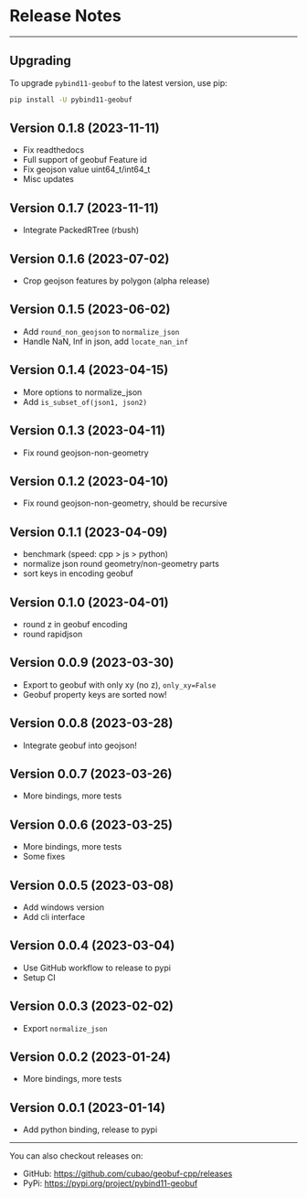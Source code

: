 # Release Notes

---

## Upgrading

To upgrade `pybind11-geobuf` to the latest version, use pip:

```bash
pip install -U pybind11-geobuf
```

## Version 0.1.8 (2023-11-11)

*   Fix readthedocs
*   Full support of geobuf Feature id
*   Fix geojson value uint64_t/int64_t
*   Misc updates

## Version 0.1.7 (2023-11-11)

*   Integrate PackedRTree (rbush)

## Version 0.1.6 (2023-07-02)

*   Crop geojson features by polygon (alpha release)

## Version 0.1.5 (2023-06-02)

*   Add `round_non_geojson` to `normalize_json`
*   Handle NaN, Inf in json, add `locate_nan_inf`

## Version 0.1.4 (2023-04-15)

*   More options to normalize_json
*   Add `is_subset_of(json1, json2)`

## Version 0.1.3 (2023-04-11)

*   Fix round geojson-non-geometry

## Version 0.1.2 (2023-04-10)

*   Fix round geojson-non-geometry, should be recursive

## Version 0.1.1 (2023-04-09)

*   benchmark (speed: cpp > js > python)
*   normalize json round geometry/non-geometry parts
*   sort keys in encoding geobuf

## Version 0.1.0 (2023-04-01)

*   round z in geobuf encoding
*   round rapidjson

## Version 0.0.9 (2023-03-30)

*   Export to geobuf with only xy (no z), `only_xy=False`
*   Geobuf property keys are sorted now!

## Version 0.0.8 (2023-03-28)

*   Integrate geobuf into geojson!

## Version 0.0.7 (2023-03-26)

*   More bindings, more tests

## Version 0.0.6 (2023-03-25)

*   More bindings, more tests
*   Some fixes

## Version 0.0.5 (2023-03-08)

*   Add windows version
*   Add cli interface

## Version 0.0.4 (2023-03-04)

*   Use GitHub workflow to release to pypi
*   Setup CI

## Version 0.0.3 (2023-02-02)

*   Export `normalize_json`

## Version 0.0.2 (2023-01-24)

*   More bindings, more tests

## Version 0.0.1 (2023-01-14)

*   Add python binding, release to pypi

---

You can also checkout releases on:

-   GitHub: <https://github.com/cubao/geobuf-cpp/releases>
-   PyPi: <https://pypi.org/project/pybind11-geobuf>
